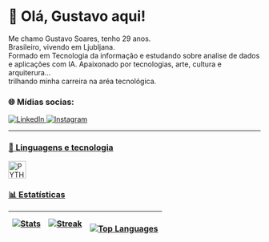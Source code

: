 # 💫 Olá, Gustavo aqui!

Me chamo Gustavo Soares, tenho 29 anos.<br>Brasileiro, vivendo em Ljubljana.<br> Formado em Tecnologia da informação e estudando sobre analise de dados e aplicações com IA. Apaixonado por tecnologias, arte, cultura e arquiterura... <br>trilhando minha carreira na aréa tecnológica.

### 🌐 Mídias socias:
<p align="left">
      <a href="https://www.linkedin.com/in/gustavo-costa-3a1862339/">
  <img 
       alt="LinkedIn" 
       title = 'Linkedin profile' 
       src="https://img.shields.io/badge/LinkedIn-blue?logo=linkedIn&logoColor=white&style=for-the-badge" />
</a>
      <a href="https://www.instagram.com/gussuvivor?igsh=ZDRweWNuYTFhcmhp&utm_source=qr">
         <img 
         alt="Instagram" 
         title="Follow me on intagram" 
         src="https://img.shields.io/badge/Instagram-red?logo=instagram&logoColor=white&style=for-the-badge" />

---

### 🤖 Linguagens e tecnologia

<p>
    <img
    align = 'left'
    alt = 'PYTHON'
    title = 'PYTHON'
    width = '35px'
    style = 'padding-right: 10pc;' 
    src="https://cdn.jsdelivr.net/gh/devicons/devicon@latest/icons/python/python-original-wordmark.svg" 
    />

<br/>
<br/>


### 📊 Estatísticas

![Stats](https://github-readme-stats.vercel.app/api?username=Gus96costa&theme=tokyonight&hide_border=false&include_all_commits=true&count_private=false&locale=pt-br) | ![Streak](https://nirzak-streak-stats.vercel.app/?user=Gus96costa&theme=tokyonight&hide_border=false&locale=pt-br) |<br/> ![Top Languages](https://github-readme-stats.vercel.app/api/top-langs/?username=Gus96costa&theme=tokyonight&hide_border=false&include_all_commits=true&count_private=false&layout=compact&locale=pt-br) |
---------------------------------------------------------------------------------------------------------|-----------------------------------------------------------------------------------------|----------------------------------------------------------------------------------------------------------------------------------------------------------------|



